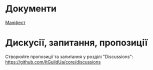 # Документи

[Маніфест](/MANIFESTO.md)

# Дискусії, запитання, пропозиції

Створюйте пропозиції та запитання у розділі "Discussions": https://github.com/ItGuildUa/core/discussions
